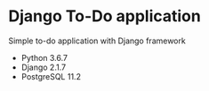 # Django To-Do application

Simple to-do application with Django framework

- Python 3.6.7
- Django 2.1.7
- PostgreSQL 11.2
